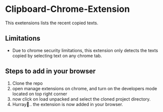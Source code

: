 # Clipboard-Chrome-Extension
This exetensions lists the recent copied texts.
## Limitations
- Due to chrome security limitations, this extension only detects the texts copied by selecting text on any chrome tab.
## Steps to add in your browser
1. Clone the repo
2. open manage extensions on chrome, and turn on the developers mode located on top right corner
3. now click on load unpacked and select the cloned project directory.
4. Hurray🥳.. the extension is now added in your browser.
